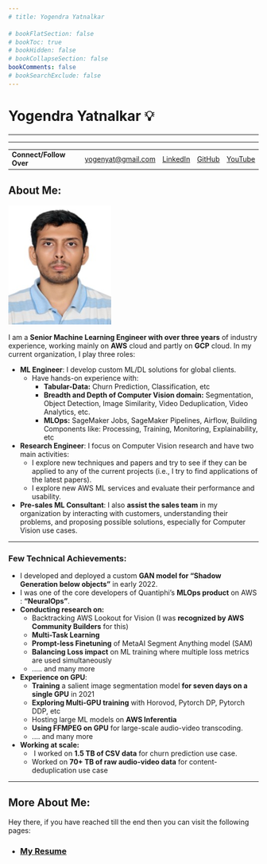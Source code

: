 ```yaml
---
# title: Yogendra Yatnalkar

# bookFlatSection: false
# bookToc: true
# bookHidden: false
# bookCollapseSection: false
bookComments: false
# bookSearchExclude: false
---
```


# Yogendra Yatnalkar 💡

---

---

|                         |                    |                                                                       |                                                 |                                                                     |
| ----------------------- | ------------------ | --------------------------------------------------------------------- | ----------------------------------------------- | ------------------------------------------------------------------- |
| **Connect/Follow Over** | yogenyat@gmail.com | [LinkedIn](https://www.linkedin.com/in/yogendra-yatnalkar-2477b3148/) | [GitHub](https://github.com/yogendra-yatnalkar) | [YouTube](https://www.youtube.com/channel/UCBv-Hg0vmSRdiUSlWDbcTTg) |

## About Me:

![](index/dbe15eb43570e14c754478fe250f1003a321be0c.jpg)

I am a **Senior Machine Learning Engineer with over three years** of industry experience, working mainly on **AWS** cloud and partly on **GCP** cloud. In my current organization, I play three roles:

- **ML Engineer**: I develop custom ML/DL solutions for global clients. 
  - Have hands-on experience with:
    - **Tabular-Data:** Churn Prediction, Classification, etc
    - **Breadth and Depth of Computer Vision domain:** Segmentation, Object Detection, Image Similarity, Video Deduplication, Video Analytics, etc.
    - **MLOps:** SageMaker Jobs, SageMaker Pipelines, Airflow, Building Components like: Processing, Training, Monitoring, Explainability, etc
- **Research Engineer**: I focus on Computer Vision research and have two main activities: 
  - I explore new techniques and papers and try to see if they can be applied to any of the current projects (i.e., I try to find applications of the latest papers).
  - I explore new AWS ML services and evaluate their performance and usability.
- **Pre-sales ML Consultant**: I also **assist the sales team** in my organization by interacting with customers, understanding their problems, and proposing possible solutions, especially for Computer Vision use cases.

---

### Few Technical Achievements:

- I developed and deployed a custom **GAN model for “Shadow Generation below objects”** in early 2022.
- I was one of the core developers of Quantiphi’s **MLOps product** on AWS : **“NeuralOps”**.
- **Conducting research on:** 
  - Backtracking AWS Lookout for Vision (I was **recognized by AWS Community Builders** for this)
  - **Multi-Task Learning**
  - **Prompt-less Finetuning** of MetaAI Segment Anything model (SAM)
  - **Balancing Loss impact** on ML training where multiple loss metrics are used simultaneously 
  - ..... and many more
- **Experience on GPU**: 
  - **Training** a salient image segmentation model **for seven days on a single GPU** in 2021
  - **Exploring Multi-GPU training** with Horovod, Pytorch DP, Pytorch DDP, etc
  - Hosting large ML models on **AWS Inferentia**
  - **Using FFMPEG on GPU** for large-scale audio-video transcoding.
  - .... and many more
- **Working at scale:** 
  -  I worked on **1.5 TB of CSV data** for churn prediction use case. 
  - Worked on **70+ TB of raw audio-video data** for content-deduplication use case

---

## More About Me:

Hey there, if you have reached till the end then you can visit the following pages: 

- ### [My Resume](/resume)